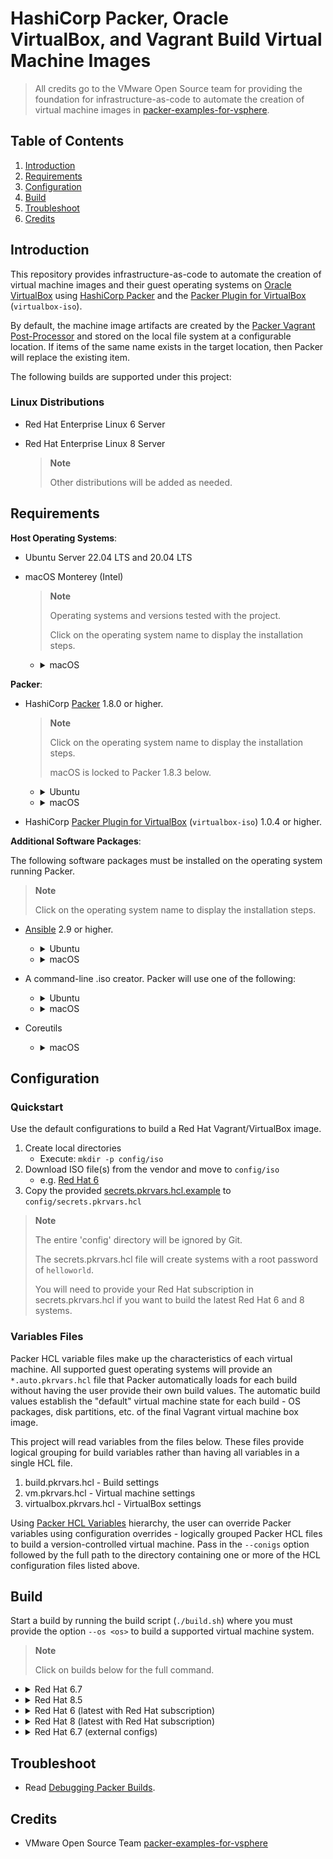 # HashiCorp Packer, Oracle VirtualBox, and Vagrant Build Virtual Machine Images

> All credits go to the VMware Open Source team for providing the foundation for infrastructure-as-code to automate the creation of virtual machine images in [packer-examples-for-vsphere][packer-examples-for-vsphere].

## Table of Contents

1. [Introduction](#Introduction)
1. [Requirements](#Requirements)
1. [Configuration](#Configuration)
1. [Build](#Build)
1. [Troubleshoot](#Troubleshoot)
1. [Credits](#Credits)

## Introduction

This repository provides infrastructure-as-code to automate the creation of virtual machine images and their guest operating
systems on [Oracle VirtualBox][oracle-virtualbox] using [HashiCorp Packer][packer] and the [Packer Plugin for VirtualBox][packer-plugin-virtualbox-docs] 
(`virtualbox-iso`). 

By default, the machine image artifacts are created by the [Packer Vagrant Post-Processor][packer-vagrant-post-processor] 
and stored on the local file system at a configurable location. If items of the same name exists in the target location, 
then Packer will replace the existing item.

The following builds are supported under this project:

### Linux Distributions

* Red Hat Enterprise Linux 6 Server
* Red Hat Enterprise Linux 8 Server

  > **Note**
  >
  > Other distributions will be added as needed.

## Requirements

**Host Operating Systems**:

* Ubuntu Server 22.04 LTS and 20.04 LTS
* macOS Monterey (Intel)

    > **Note**
    >
    > Operating systems and versions tested with the project.
    >
    > Click on the operating system name to display the installation steps.

    * <details>
        <summary>macOS</summary>

        ```shell
        pip3 install pip-search

        pip3 list
        ```

      </details>

**Packer**:

* HashiCorp [Packer][packer-install] 1.8.0 or higher.

  > **Note**
  >
  > Click on the operating system name to display the installation steps.
  > 
  > macOS is locked to Packer 1.8.3 below.

  * <details>
      <summary>Ubuntu</summary>

      ```shell
      sudo apt-get update && sudo apt-get install -y gnupg software-properties-common curl

      curl -fsSL https://apt.releases.hashicorp.com/gpg | sudo apt-key add -

      sudo apt-add-repository "deb [arch=amd64] https://apt.releases.hashicorp.com $(lsb_release -cs) main"

      sudo apt-get update && sudo apt-get install packer
      ```

    </details>

  * <details>
      <summary>macOS</summary>

      ```shell
      curl -O https://releases.hashicorp.com/packer/1.8.3/packer_1.8.3_darwin_amd64.zip

      sudo unzip packer_1.8.3_darwin_amd64.zip -d /usr/local/bin
      ```

    </details>

* HashiCorp [Packer Plugin for VirtualBox][packer-plugin-virtualbox]  (`virtualbox-iso`) 1.0.4 or higher.

**Additional Software Packages**:

The following software packages must be installed on the operating system running Packer.

> **Note**
>
> Click on the operating system name to display the installation steps.

* [Ansible][ansible-docs] 2.9 or higher.
  * <details>
      <summary>Ubuntu</summary>

      ```shell
      apt-get install ansible
      ```

    </details>

  * <details>
      <summary>macOS</summary>

      ```shell
      pip3 install --user ansible-core==2.12.9

      pip3 install --user ansible==5.10.0      

      pip3 list
      ```

    </details>

* A command-line .iso creator. Packer will use one of the following:
  * <details>
      <summary>Ubuntu</summary>

      ```shell
      apt-get install xorriso
      ```

    </details>

  * <details>
      <summary>macOS</summary>

      hdiutil (native)

    </details>

* Coreutils
  * <details>
      <summary>macOS</summary>

      ```shell
      brew install coreutils
      ```

    </details>

## Configuration

### Quickstart

Use the default configurations to build a Red Hat Vagrant/VirtualBox image.

1. Create local directories
   - Execute: `mkdir -p config/iso`
1. Download ISO file(s) from the vendor and move to `config/iso`
   - e.g. [Red Hat 6][download-linux-redhat-server-6]
1. Copy the provided [secrets.pkrvars.hcl.example](builds/secrets.pkrvars.hcl.example) to `config/secrets.pkrvars.hcl`

> **Note**
>
> The entire 'config' directory will be ignored by Git.
> 
> The secrets.pkrvars.hcl file will create systems with a root password of `helloworld`.
> 
> You will need to provide your Red Hat subscription in secrets.pkrvars.hcl if you want to build the latest Red Hat 6 and 8 systems.

### Variables Files

Packer HCL variable files make up the characteristics of each virtual machine. All supported guest operating systems will
provide an `*.auto.pkrvars.hcl` file that Packer automatically loads for each build without having the user provide their
own build values. The automatic build values establish the "default" virtual machine state for each build - OS packages,
disk partitions, etc. of the final Vagrant virtual machine box image.

This project will read variables from the files below. These files provide logical grouping for build variables rather 
than having all variables in a single HCL file.

1. build.pkrvars.hcl - Build settings
1. vm.pkrvars.hcl - Virtual machine settings
1. virtualbox.pkrvars.hcl - VirtualBox settings

Using [Packer HCL Variables][packer-variables] hierarchy, the user can override Packer variables using configuration
overrides - logically grouped Packer HCL files to build a version-controlled virtual machine. Pass in the `--conigs`
option followed by the full path to the directory containing one or more of the HCL configuration files listed above.

## Build

Start a build by running the build script (`./build.sh`) where you must provide the option `--os <os>` to build a supported
virtual machine system.

> **Note**
>
> Click on builds below for the full command.

* <details>
    <summary>Red Hat 6.7</summary>

    ```shell
    ./build.sh --secrets config/secrets.pkrvars.hcl --os rhel6.7
    ```
  </details>

* <details>
    <summary>Red Hat 8.5</summary>

    ```shell
    ./build.sh --secrets config/secrets.pkrvars.hcl --os rhel8.5
    ```
  </details>

* <details>
    <summary>Red Hat 6 (latest with Red Hat subscription)</summary>

    ```shell
    ./build.sh --secrets config/secrets.pkrvars.hcl --os rhel6.9
    ```
  </details>

* <details>
    <summary>Red Hat 8 (latest with Red Hat subscription)</summary>

    ```shell
    ./build.sh --secrets config/secrets.pkrvars.hcl --os rhel8.6
    ```
  </details>


* <details>
    <summary>Red Hat 6.7 (external configs)</summary>

    ```shell
    ./build.sh --secrets config/secrets.pkrvars.hcl --os rhel6.7 --configs $HOME/servers/apache-server
    ```
  </details>

## Troubleshoot

* Read [Debugging Packer Builds][packer-debug].

## Credits

* VMware Open Source Team [packer-examples-for-vsphere][packer-examples-for-vsphere]

[//]: Links

[ansible-docs]: https://docs.ansible.com
[download-linux-almalinux-server-8]: https://mirrors.almalinux.org/isos/x86_64/8.6.html
[download-linux-almalinux-server-9]: https://mirrors.almalinux.org/isos/x86_64/9.0.html
[download-linux-centos-server-7]: http://isoredirect.centos.org/centos/7/isos/x86_64/
[download-linux-centos-stream-9]: http://mirror.stream.centos.org/9-stream/BaseOS/x86_64/iso/
[download-linux-centos-stream-8]: http://isoredirect.centos.org/centos/8-stream/isos/x86_64/
[download-linux-debian-11]: https://cdimage.debian.org/debian-cd/current/amd64/iso-cd/
[download-linux-photon-server-4]: https://packages.vmware.com/photon/4.0/
[download-linux-redhat-server-6]: https://access.redhat.com/downloads/content/69/ver=/rhel---6/6.7/x86_64/product-software
[download-linux-redhat-server-7]: https://access.redhat.com/downloads/content/69/ver=/rhel---7/7.9/x86_64/product-software
[download-linux-redhat-server-8]: https://access.redhat.com/downloads/content/479/ver=/rhel---8/8.6/x86_64/product-software
[download-linux-redhat-server-9]: https://access.redhat.com/downloads/content/479/ver=/rhel---9/9.0/x86_64/product-software
[download-linux-rocky-server-9]: https://download.rockylinux.org/pub/rocky/9/isos/x86_64/
[download-linux-rocky-server-8]: https://download.rockylinux.org/pub/rocky/8/isos/x86_64/
[download-suse-linux-enterprise-15]: https://www.suse.com/download/sles/#
[download-linux-ubuntu-server-18-04-lts]: http://cdimage.ubuntu.com/ubuntu/releases/18.04.5/release/
[download-linux-ubuntu-server-20-04-lts]: https://releases.ubuntu.com/20.04/
[download-linux-ubuntu-server-22-04-lts]: https://releases.ubuntu.com/22.04/
[hcp-packer-docs]: https://cloud.hashicorp.com/docs/packer
[hcp-packer-intro]: https://www.youtube.com/watch?v=r0I4TTO957w
[oracle-virtualbox]: https://www.virtualbox.org/
[packer]: https://www.packer.io
[packer-debug]: https://www.packer.io/docs/debugging
[packer-examples-for-vsphere]: https://github.com/vmware-samples/packer-examples-for-vsphere
[packer-install]: https://www.packer.io/intro/getting-started/install.html
[packer-plugin-virtualbox]: https://github.com/hashicorp/packer-plugin-virtualbox
[packer-plugin-virtualbox-docs]: https://www.packer.io/plugins/builders/virtualbox/iso
[packer-plugin-windows-update]: https://github.com/rgl/packer-plugin-windows-update
[packer-vagrant-post-processor]: https://www.packer.io/plugins/post-processors/vagrant/vagrant
[packer-variables]: https://www.packer.io/docs/templates/hcl_templates/variables
[redhat-kickstart]: https://access.redhat.com/labs/kickstartconfig/
[suse-autoyast]: https://documentation.suse.com/sles/15-SP3/single-html/SLES-autoyast/index.html#CreateProfile-CMS
